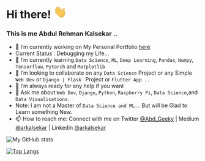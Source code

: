 # Hi there! <img src="https://raw.githubusercontent.com/arkalsekar/arkalsekar/main/wave.gif" width="35px">
### This is me Abdul Rehman Kalsekar ..


- 🔭 I’m currently working on My Personal Portfolio [here](https://arkalsekar.com)
- Current Status : Debugging my Life...
- 🌱 I’m currently learning ```Data Science```, ```ML```, ```Deep Learning```, ```Pandas```, ```Numpy```, ```Tensorflow```, ```Pytorch``` and ```Matplotlib```
- 👯 I’m looking to collaborate on any ```Data Science``` Project or any Simple ```Web Dev``` or ```Django | Flask ``` Project or ```Flutter App ..```
- 🤔 I’m always ready for any help if you want  
- 💬 Ask me about ```Web Dev```, ```Django```, ```Python```, ```Raspberry Pi```,  ```Data Science```,and ```Data Visualisations.``` 
- Note: I am not a Master of ```Data Science and ML..``` But will be Glad to Learn something New.
- 📫 How to reach me: Connect with me on Twitter [@Abd_Geeky](https://twitter.com/arkalsekar) | Medium [@arkalsekar](https://arkalsekar.medium.com/) | Linkedin [@arkalsekar](https://linkedin.com/in/arkalsekar)

![My GitHub stats](https://github-readme-stats.vercel.app/api?username=arkalsekar&show_icons=true&theme=radical)

[![Top Langs](https://github-readme-stats.vercel.app/api/top-langs/?username=arkalsekar&layout=compact)](https://github.com/arkalsekar/github-readme-stats)
